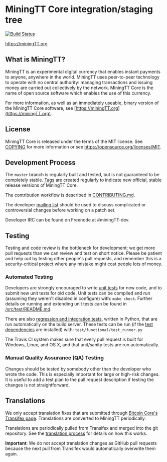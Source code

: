 MiningTT Core integration/staging tree
=====================================

[![Build Status](https://travis-ci.org/miningTT-project/miningTT.svg?branch=master)](https://travis-ci.org/miningTT-project/miningTT)

https://miningTT.org

What is MiningTT?
----------------

MiningTT is an experimental digital currency that enables instant payments to
anyone, anywhere in the world. MiningTT uses peer-to-peer technology to operate
with no central authority: managing transactions and issuing money are carried
out collectively by the network. MiningTT Core is the name of open source
software which enables the use of this currency.

For more information, as well as an immediately useable, binary version of
the MiningTT Core software, see [https://miningTT.org](https://miningTT.org).

License
-------

MiningTT Core is released under the terms of the MIT license. See [COPYING](COPYING) for more
information or see https://opensource.org/licenses/MIT.

Development Process
-------------------

The `master` branch is regularly built and tested, but is not guaranteed to be
completely stable. [Tags](https://github.com/miningTT-project/miningTT/tags) are created
regularly to indicate new official, stable release versions of MiningTT Core.

The contribution workflow is described in [CONTRIBUTING.md](CONTRIBUTING.md).

The developer [mailing list](https://groups.google.com/forum/#!forum/miningTT-dev)
should be used to discuss complicated or controversial changes before working
on a patch set.

Developer IRC can be found on Freenode at #miningTT-dev.

Testing
-------

Testing and code review is the bottleneck for development; we get more pull
requests than we can review and test on short notice. Please be patient and help out by testing
other people's pull requests, and remember this is a security-critical project where any mistake might cost people
lots of money.

### Automated Testing

Developers are strongly encouraged to write [unit tests](src/test/README.md) for new code, and to
submit new unit tests for old code. Unit tests can be compiled and run
(assuming they weren't disabled in configure) with: `make check`. Further details on running
and extending unit tests can be found in [/src/test/README.md](/src/test/README.md).

There are also [regression and integration tests](/test), written
in Python, that are run automatically on the build server.
These tests can be run (if the [test dependencies](/test) are installed) with: `test/functional/test_runner.py`

The Travis CI system makes sure that every pull request is built for Windows, Linux, and OS X, and that unit/sanity tests are run automatically.

### Manual Quality Assurance (QA) Testing

Changes should be tested by somebody other than the developer who wrote the
code. This is especially important for large or high-risk changes. It is useful
to add a test plan to the pull request description if testing the changes is
not straightforward.

Translations
------------

We only accept translation fixes that are submitted through [Bitcoin Core's Transifex page](https://www.transifex.com/projects/p/bitcoin/).
Translations are converted to MiningTT periodically.

Translations are periodically pulled from Transifex and merged into the git repository. See the
[translation process](doc/translation_process.md) for details on how this works.

**Important**: We do not accept translation changes as GitHub pull requests because the next
pull from Transifex would automatically overwrite them again.
